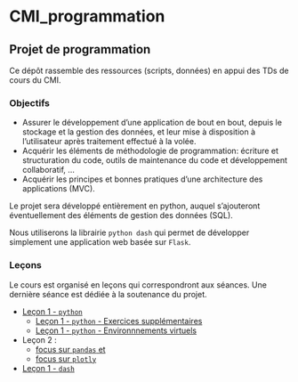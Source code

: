# CMI_programmation
## Projet de programmation

Ce dépôt rassemble des ressources (scripts, données) en appui des TDs de cours du CMI.

### Objectifs

- Assurer le développement d’une application de bout en bout, depuis le stockage et la gestion des données, et leur mise à disposition à l’utilisateur après traitement effectué à la volée.
- Acquérir les éléments de méthodologie de programmation: écriture et structuration du code, outils de maintenance du code et développement collaboratif, …
- Acquérir les principes et bonnes pratiques d’une architecture des applications (MVC).

Le projet sera développé entièrement en python, auquel s’ajouteront éventuellement des éléments de gestion des données (SQL).

Nous utiliserons la librairie `python dash` qui permet de développer simplement une application web basée sur `Flask`. 

### Leçons

Le cours est organisé en leçons qui correspondront aux séances. Une dernière séance est dédiée à la soutenance du projet.

- [Leçon 1 - `python`](./Lecon_1_python/)
  - [Leçon 1 - `python` - Exercices supplémentaires](./Lecon_1_python/Lecon_1_1.md)
  - [Leçon 1 - `python` - Environnnements virtuels](./Lecon_1_python/Lecon_1_2.md)
- Leçon 2 :
  - [focus sur `pandas` et ](./Lecon_2_pandas/README_pandas.md)
  - [focus sur `plotly`](./Lecon_2_pandas/README_plotly.md)
- [Leçon 1 - `dash`](./Lecon_3_dash/)

